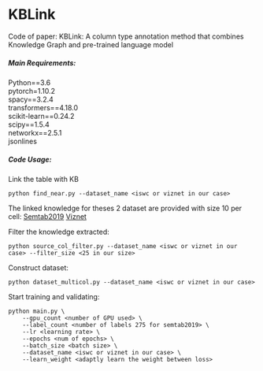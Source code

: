 # KBLink
Code of paper: KBLink: A column type annotation method that combines Knowledge Graph and pre-trained language model

##### Main Requirements:
Python==3.6  
pytorch=1.10.2  
spacy==3.2.4  
transformers==4.18.0  
scikit-learn==0.24.2  
scipy==1.5.4  
networkx==2.5.1  
jsonlines

##### Code Usage:
Link the table with KB

```
python find_near.py --dataset_name <iswc or viznet in our case>
```

The linked knowledge for theses 2 dataset are provided with size 10 per cell:
[Semtab2019](https://hkustconnect-my.sharepoint.com/:u:/g/personal/ywangnx_connect_ust_hk/EccsTGgIbO9Mpz-EgKuInbcBypnZEQEc7EVGLVF13MIxRw?e=Bf3pS7)
[Viznet](https://hkustconnect-my.sharepoint.com/:u:/g/personal/ywangnx_connect_ust_hk/EVR1F6SqxJ1EteoBfPb23n4BR_ZJAO-Vs4lAGflxLMcSjA?e=WRF7Am)

Filter the knowledge extracted:

```
python source_col_filter.py --dataset_name <iswc or viznet in our case> --filter_size <25 in our size>
```

Construct dataset:
```
python dataset_multicol.py --dataset_name <iswc or viznet in our case>
```

Start training and validating:
```
python main.py \
    --gpu_count <number of GPU used> \
    --label_count <number of labels 275 for semtab2019> \
    --lr <learning rate> \
    --epochs <num of epochs> \
    --batch_size <batch size> \
    --dataset_name <iswc or viznet in our case> \
    --learn_weight <adaptly learn the weight between loss>
```

